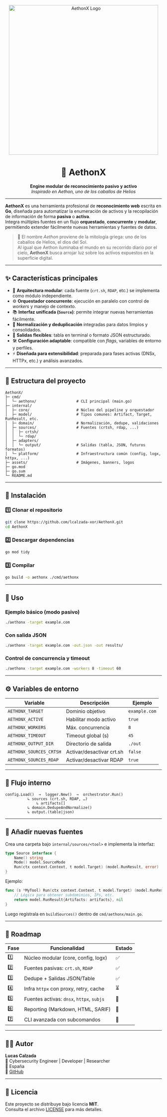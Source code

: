 <p align="center">
  <img src="https://github.com/user-attachments/assets/39d0c4ab-e12e-41a4-b885-7ed0c2f54073" alt="AethonX Logo" width="480"/>
</p>

<h1 align="center">🧠 AethonX</h1>

<p align="center">
  <b>Engine modular de reconocimiento pasivo y activo</b><br>
  <i>Inspirado en Aethon, uno de los caballos de Helios</i>
</p>

---

**AethonX** es una herramienta profesional de **reconocimiento web** escrita en **Go**, diseñada para automatizar la enumeración de activos y la recopilación de información de forma **pasiva** o **activa**.  
Integra múltiples fuentes en un flujo **orquestado**, **concurrente** y **modular**, permitiendo extender fácilmente nuevas herramientas y fuentes de datos.

> 🐎 El nombre *Aethon* proviene de la mitología griega: uno de los caballos de Helios, el dios del Sol.  
> Al igual que Aethon iluminaba el mundo en su recorrido diario por el cielo, **AethonX** busca arrojar luz sobre los activos expuestos en la superficie digital.

---

## ✨ Características principales

- 🔌 **Arquitectura modular**: cada fuente (`crt.sh`, `RDAP`, etc.) se implementa como módulo independiente.  
- ⚙️ **Orquestador concurrente**: ejecución en paralelo con control de *workers* y manejo de contexto.  
- 📚 **Interfaz unificada (`Source`)**: permite integrar nuevas herramientas fácilmente.  
- 🧩 **Normalización y deduplicación** integradas para datos limpios y consolidados.  
- 🧾 **Salidas flexibles**: tabla en terminal o formato JSON estructurado.  
- 🛠️ **Configuración adaptable**: compatible con *flags*, variables de entorno y perfiles.  
- ⚡ **Diseñada para extensibilidad**: preparada para fases activas (DNSx, HTTPx, etc.) y análisis avanzados.  

---

## 📂 Estructura del proyecto

```
AethonX/
├─ cmd/
│  └─ aethonx/                  # CLI principal (main.go)
├─ internal/
│  ├─ core/                     # Núcleo del pipeline y orquestador
│  ├─ model/                    # Tipos comunes: Artifact, Target, RunResult, etc.
│  ├─ domain/                   # Normalización, dedupe, validaciones
│  ├─ sources/                  # Fuentes (crtsh, rdap, ...)
│  │  ├─ crtsh/
│  │  └─ rdap/
│  ├─ adapters/
│  │  └─ output/                # Salidas (tabla, JSON, futuros formatos)
│  └─ platform/                 # Infraestructura común (config, logx, httpx, ...)
├─ assets/                      # Imágenes, banners, logos
├─ go.mod
├─ go.sum
└─ README.md
```

---

## 🚀 Instalación

### 1️⃣ Clonar el repositorio

```bash
git clone https://github.com/lcalzada-xor/AethonX.git
cd AethonX
```

### 2️⃣ Descargar dependencias

```bash
go mod tidy
```

### 3️⃣ Compilar

```bash
go build -o aethonx ./cmd/aethonx
```

---

## 🧰 Uso

### Ejemplo básico (modo pasivo)

```bash
./aethonx -target example.com
```

### Con salida JSON

```bash
./aethonx -target example.com -out.json -out results/
```

### Control de concurrencia y timeout

```bash
./aethonx -target example.com -workers 8 -timeout 60
```

---

## ⚙️ Variables de entorno

| Variable | Descripción | Ejemplo |
|-----------|--------------|----------|
| `AETHONX_TARGET` | Dominio objetivo | `example.com` |
| `AETHONX_ACTIVE` | Habilitar modo activo | `true` |
| `AETHONX_WORKERS` | Máx. concurrencia | `8` |
| `AETHONX_TIMEOUT` | Timeout global (s) | `45` |
| `AETHONX_OUTPUT_DIR` | Directorio de salida | `./out` |
| `AETHONX_SOURCES_CRTSH` | Activar/desactivar crt.sh | `false` |
| `AETHONX_SOURCES_RDAP` | Activar/desactivar RDAP | `true` |

---

## 🧩 Flujo interno

```
config.Load()  →  logger.New()  →  orchestrator.Run()
          ↳ sources (crt.sh, RDAP, …)
              ↳ artifacts[]
          ↳ domain.DedupeAndNormalize()
          ↳ output.(table|json)
```

---

## 🔧 Añadir nuevas fuentes

Crea una carpeta bajo `internal/sources/<tool>` e implementa la interfaz:

```go
type Source interface {
    Name() string
    Mode() model.SourceMode
    Run(ctx context.Context, t model.Target) (model.RunResult, error)
}
```

Ejemplo:
```go
func (s *MyTool) Run(ctx context.Context, t model.Target) (model.RunResult, error) {
    // Lógica para obtener subdominios, IPs, etc.
    return model.RunResult{Artifacts: artifacts}, nil
}
```

Luego regístrala en `buildSources()` dentro de `cmd/aethonx/main.go`.

---

## 🧠 Roadmap

| Fase | Funcionalidad | Estado |
|------|----------------|--------|
| 1️⃣ | Núcleo modular (core, config, logx) | ✅ |
| 2️⃣ | Fuentes pasivas: `crt.sh`, `RDAP` | ✅ |
| 3️⃣ | Dedupe + Salidas JSON/Table | ✅ |
| 4️⃣ | Infra `httpx` con proxy, retry, cache | ⏳ |
| 5️⃣ | Fuentes activas: `dnsx`, `httpx`, `subjs` | 🧩 |
| 6️⃣ | Reporting (Markdown, HTML, SARIF) | 🚧 |
| 7️⃣ | CLI avanzada con subcomandos | 🚧 |

---

## 🧑‍💻 Autor

**Lucas Calzada**  
💼 Cybersecurity Engineer | Developer | Researcher  
📍 España  
🔗 [GitHub](https://github.com/lcalzada-xor)

---

## 📜 Licencia

Este proyecto se distribuye bajo licencia **MIT**.  
Consulta el archivo [LICENSE](LICENSE) para más detalles.
